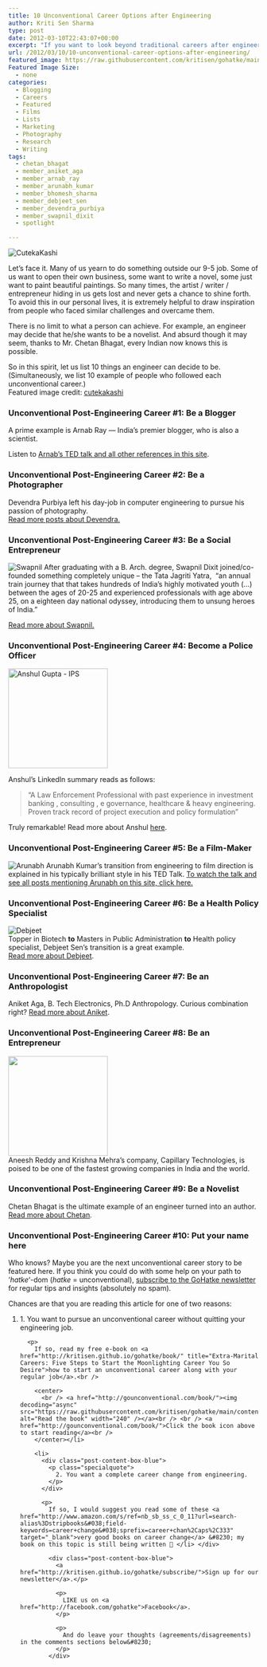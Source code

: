 ```yaml
---
title: 10 Unconventional Career Options after Engineering
author: Kriti Sen Sharma
type: post
date: 2012-03-10T22:43:07+00:00
excerpt: "If you want to look beyond traditional careers after engineering, here's a list of 10 unconventional (hatke) careers pursued by engineers."
url: /2012/03/10/10-unconventional-career-options-after-engineering/
featured_image: https://raw.githubusercontent.com/kritisen/gohatke/main/content/images/2011/11/tf2_engineer_by_cutekakashi.jpg
Featured Image Size:
  - none
categories:
  - Blogging
  - Careers
  - Featured
  - Films
  - Lists
  - Marketing
  - Photography
  - Research
  - Writing
tags:
  - chetan_bhagat
  - member_aniket_aga
  - member_arnab_ray
  - member_arunabh_kumar
  - member_bhomesh_sharma
  - member_debjeet_sen
  - member_devendra_purbiya
  - member_swapnil_dixit
  - spotlight

---
```

![CutekaKashi](https://raw.githubusercontent.com/kritisen/gohatke/main/content/images/2011/11/tf2_engineer_by_cutekakashi.jpg)

Let&#8217;s face it. Many of us yearn to do something outside our 9-5 job. Some of us want to open their own business, some want to write a novel, some just want to paint beautiful paintings. So many times, the artist / writer / entrepreneur hiding in us gets lost and never gets a chance to shine forth. To avoid this in our personal lives, it is extremely helpful to draw inspiration from people who faced similar challenges and overcame them.

There is no limit to what a person can achieve. For example, an engineer may decide that he/she wants to be a novelist. And absurd though it may seem, thanks to Mr. Chetan Bhagat, every Indian now knows this is possible.

So in this spirit, let us list 10 things an engineer can decide to be. (Simultaneously, we list 10 example of people who followed each unconventional career.)  
Featured image credit: [cutekakashi][1]

### **Unconventional Post-Engineering Career #1: Be a Blogger**

A prime example is Arnab Ray &#8212; India&#8217;s premier blogger, who is also a scientist.

Listen to [Arnab&#8217;s TED talk and all other references in this site][2].

### **Unconventional Post-Engineering Career #2: Be a Photographer**

Devendra Purbiya left his day-job in computer engineering to pursue his passion of photography.  
[Read more posts about Devendra.][3]

### **Unconventional Post-Engineering Career #3: Be a Social Entrepreneur**

![Swapnil](https://raw.githubusercontent.com/kritisen/gohatke/main/content/images/2011/11/swapnil.jpg)
After graduating with a B. Arch. degree, Swapnil Dixit joined/co-founded something completely unique &#8211; the Tata Jagriti Yatra,  “an annual train journey that that takes hundreds of India’s highly motivated youth (&#8230;) between the ages of 20-25 and experienced professionals with age above 25, on a eighteen day national odyssey, introducing them to unsung heroes of India.”

[Read more about Swapnil.][4]

### **Unconventional Post-Engineering Career #4: Become a Police Officer**

<img decoding="async" src="http://gounconventional.com/files/2015/07/anshulGupta.jpg" alt="Anshul Gupta - IPS" width="200pixels" /> 

Anshul&#8217;s LinkedIn summary reads as follows: 

> &#8220;A Law Enforcement Professional with past experience in investment banking , consulting , e governance, healthcare & heavy engineering. Proven track record of project execution and policy formulation&#8221; 

Truly remarkable! Read more about Anshul [here][5]. 

### **Unconventional Post-Engineering Career #5: Be a Film-Maker**

![Arunabh](https://raw.githubusercontent.com/kritisen/gohatke/main/content/images/2011/11/arunabh.jpg)
Arunabh Kumar&#8217;s transition from engineering to film direction is explained in his typically brilliant style in his TED Talk. [To watch the talk and see all posts mentioning Arunabh on this site, click here.][6]

### **Unconventional Post-Engineering Career #6: Be a Health Policy Specialist**

![Debjeet](https://raw.githubusercontent.com/kritisen/gohatke/main/content/images/2011/11/debjeetSen.jpeg)  
Topper in Biotech **to** Masters in Public Administration **to** Health policy specialist, Debjeet Sen&#8217;s transition is a great example.  
[Read more about Debjeet][7].

### **Unconventional Post-Engineering Career #7: Be an Anthropologist**

Aniket Aga, B. Tech Electronics, Ph.D Anthropology. Curious combination right? [Read more about Aniket][8].

### **Unconventional Post-Engineering Career #8: Be an Entrepreneur**

[<img decoding="async" class="alignnone size-full wp-image-175" title="04capillary-tech1" src="https://raw.githubusercontent.com/kritisen/gohatke/main/content/images/2011/11/04capillary-tech1.jpg" alt="" width="200pixels" />][9]  
Aneesh Reddy and Krishna Mehra&#8217;s company, Capillary Technologies, is poised to be one of the fastest growing companies in India and the world.

### **Unconventional Post-Engineering Career #9: Be a Novelist**

Chetan Bhagat is the ultimate example of an engineer turned into an author. [Read more about Chetan][10].

### **Unconventional Post-Engineering Career #10: Put your name here**

Who knows? Maybe you are the next unconventional career story to be featured here. If you think you could do with some help on your path to &#8216;_hatke_&#8216;-dom (_hatke_ = unconventional), [subscribe to the GoHatke newsletter][11] for regular tips and insights (absolutely no spam).

<div class="post-content-box-yellow">
  Chances are that you are reading this article for one of two reasons:</p> 
  
  <ol>
    <li>
      <div class="post-content-box-blue">
        <p class="specialquote">
          1. You want to pursue an unconventional career without quitting your engineering job.
        </p>
      </div>
      
      <p>
        If so, read my free e-book on <a href="http://kritisen.github.io/gohatke/book/" title="Extra-Marital Careers: Five Steps to Start the Moonlighting Career You So Desire">how to start an unconventional career along with your regular job</a>.<br /> 
        
        <center>
          <br /> <a href="http://gounconventional.com/book/"><img decoding="async" src="https://raw.githubusercontent.com/kritisen/gohatke/main/content/images/2014/12/cover1b2.png" alt="Read the book" width="240" /></a><br /> <br /> <a href="http://gounconventional.com/book/">Click the book icon above to start reading</a><br />
        </center></li> 
        
        <li>
          <div class="post-content-box-blue">
            <p class="specialquote">
              2. You want a complete career change from engineering.
            </p>
          </div>
          
          <p>
            If so, I would suggest you read some of these <a href="http://www.amazon.com/s/ref=nb_sb_ss_c_0_11?url=search-alias%3Dstripbooks&#038;field-keywords=career+change&#038;sprefix=career+chan%2Caps%2C333" target="_blank">very good books on career change</a> &#8230; my book on this topic is still being written 🙂 </li> </div> 
            
            <div class="post-content-box-blue">
              <a href="http://kritisen.github.io/gohatke/subscribe/">Sign up for our newsletter</a>.</p> 
              
              <p>
                LIKE us on <a href="http://facebook.com/gohatke">Facebook</a>.
              </p>
              
              <p>
                And do leave your thoughts (agreements/disagreements) in the comments sections below&#8230;
              </p>
            </div>

 [1]: http://cutekakashi.deviantart.com/art/tf2-engineer-140750118
 [2]: http://kritisen.github.io/gohatke/tag/member_arnab_ray/
 [3]: http://kritisen.github.io/gohatke/tag/member_devendra_purbiya/
 [4]: http://kritisen.github.io/gohatke/tag/member_swapnil_dixit/
 [5]: http://gounconventional.com/profiles/anshul-gupta-from-engineering-to-indian-police-service/
 [6]: http://kritisen.github.io/gohatke/tag/member_arunabh_kumar
 [7]: http://kritisen.github.io/gohatke/tag/member_debjeet_sen
 [8]: http://kritisen.github.io/gohatke/tag/member_aniket_aga
 [9]: https://raw.githubusercontent.com/kritisen/gohatke/main/content/images/2011/11/04capillary-tech1.jpg
 [10]: http://kritisen.github.io/gohatke/tag/member_chetan_bhagat/
 [11]: http://kritisen.github.io/gohatke/subscribe/ "Subscribe"
